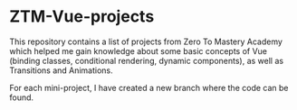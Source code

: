 # ZTM-Vue-projects
This repository contains a list of projects from Zero To Mastery Academy which helped me gain knowledge about some basic concepts of Vue (binding classes, conditional rendering, dynamic components), as well as Transitions and Animations.


For each mini-project, I have created a new branch where the code can be found.
